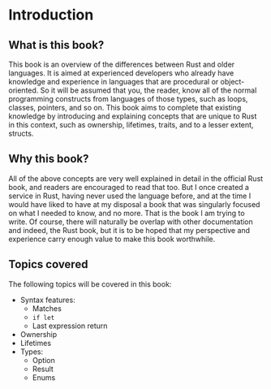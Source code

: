 # Introduction

## What is this book?

This book is an overview of the differences between Rust and older languages. It is aimed at experienced developers who already have knowledge and experience in languages that are procedural or object-oriented. So it will be assumed that you, the reader, know all of the normal programming constructs from languages of those types, such as loops, classes, pointers, and so on. This book aims to complete that existing knowledge by introducing and explaining concepts that are unique to Rust in this context, such as ownership, lifetimes, traits, and to a lesser extent, structs.

## Why this book?

All of the above concepts are very well explained in detail in the official Rust book, and readers are encouraged to read that too. But I once created a service in Rust, having never used the language before, and at the time I would have liked to have at my disposal a book that was singularly focused on what I needed to know, and no more. That is the book I am trying to write. Of course, there will naturally be overlap with other documentation and indeed, the Rust book, but it is to be hoped that my perspective and experience carry enough value to make this book worthwhile.


## Topics covered

The following topics will be covered in this book:

- Syntax features:
	- Matches
	- `if let`
	- Last expression return
- Ownership
- Lifetimes
- Types:
	- Option
	- Result
	- Enums


